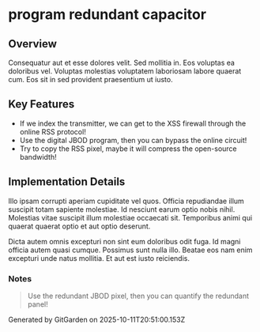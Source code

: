 # program redundant capacitor

## Overview
Consequatur aut et esse dolores velit. Sed mollitia in. Eos voluptas ea doloribus vel. Voluptas molestias voluptatem laboriosam labore quaerat cum. Eos sit in sed provident praesentium ut iusto.

## Key Features
- If we index the transmitter, we can get to the XSS firewall through the online RSS protocol!
- Use the digital JBOD program, then you can bypass the online circuit!
- Try to copy the RSS pixel, maybe it will compress the open-source bandwidth!

## Implementation Details
Illo ipsam corrupti aperiam cupiditate vel quos. Officia repudiandae illum suscipit totam sapiente molestiae. Id nesciunt earum optio nobis nihil. Molestias vitae suscipit illum molestiae occaecati sit. Temporibus animi qui quaerat quaerat optio et aut optio deserunt.
 Dicta autem omnis excepturi non sint eum doloribus odit fuga. Id magni officia autem quasi cumque. Possimus sunt nulla illo. Beatae eos nam enim excepturi unde natus mollitia. Et aut est iusto reiciendis.

### Notes
> Use the redundant JBOD pixel, then you can quantify the redundant panel!

Generated by GitGarden on 2025-10-11T20:51:00.153Z
